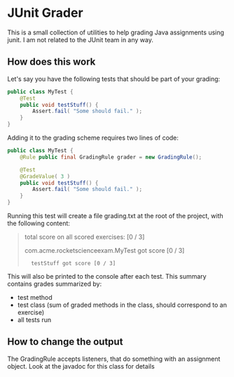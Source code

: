JUnit Grader
============
This is a small collection of utilities to help grading Java assignments using junit.
I am not related to the JUnit team in any way.

How does this work
------------------

Let's say you have the following tests that should be part of your grading:

```java
public class MyTest {
    @Test
    public void testStuff() {
        Assert.fail( "Some should fail." );
    }
}
```

Adding it to the grading scheme requires two lines of code:

```java
public class MyTest {
    @Rule public final GradingRule grader = new GradingRule();

    @Test
    @GradeValue( 3 )
    public void testStuff() {
        Assert.fail( "Some should fail." );
    }
}
```

Running this test will create a file grading.txt at the root of the project,
with the following content:

> total score on all scored exercises: [0 / 3]
>
>   com.acme.rocketscienceexam.MyTest got score [0 / 3]
>
>       testStuff got score [0 / 3]

This will also be printed to the console after each test.
This summary contains grades summarized by:
- test method
- test class (sum of graded methods in the class, should correspond to an exercise)
- all tests run

How to change the output
------------------------

The GradingRule accepts listeners, that do something with an assignment object.
Look at the javadoc for this class for details



